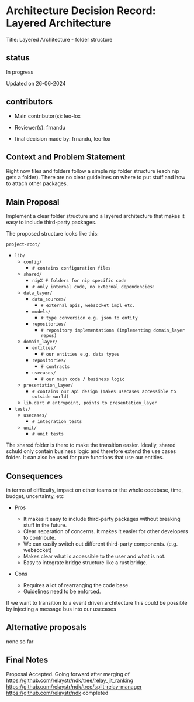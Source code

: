# Architecture Decision Record: Layered Architecture

Title: Layered Architecture - folder structure

## status

In progress

Updated on 26-06-2024

## contributors

- Main contributor(s): leo-lox

- Reviewer(s): frnandu

- final decision made by: frnandu, leo-lox

## Context and Problem Statement

Right now files and folders follow a simple nip folder structure (each nip gets a folder). There are no clear guidelines on where to put stuff and how to attach other packages.

## Main Proposal

Implement a clear folder structure and a layered architecture that makes it easy to include third-party packages.

The proposed structure looks like this:

`project-root/`

- `lib/`
  - `config/`
    - `# contains configuration files`
  - `shared/`
    - `nipX # folders for nip specific code`
    - `# only internal code, no external dependencies!`
  - `data_layer/`
    - `data_sources/`
      - `# external apis, websocket impl etc.`
    - `models/`
      - `# type conversion e.g. json to entity`
    - `repositories/`
      - `# repository implementations (implementing domain_layer repos)`
  - `domain_layer/`
    - `entities/`
      - `# our entities e.g. data types`
    - `repositories/`
      - `# contracts`
    - `usecases/`
      - `# our main code / business logic`
  - `presentation_layer/`
    - `# contains our api design (makes usecases accessible to outside world)`
  - `lib.dart # entrypoint, points to presentation_layer`
- `tests/`
  - `usecases/`
    - `# integration_tests`
  - `unit/`
    - `# unit tests`

The shared folder is there to make the transition easier. Ideally, shared schuld only contain business logic and therefore extend the use cases folder. It can also be used for pure functions that use our entities.

## Consequences

in terms of difficulty, impact on other teams or the whole codebase, time, budget, uncertainty, etc

- Pros
  - It makes it easy to include third-party packages without breaking stuff in the future.
  - Clear separation of concerns. It makes it easier for other developers to contribute.
  - We can easily switch out different third-party components. (e.g. websocket)
  - Makes clear what is accessible to the user and what is not.
  - Easy to integrate bridge structure like a rust bridge.

- Cons
  - Requires a lot of rearranging the code base.
  - Guidelines need to be enforced.

If we want to transition to a event driven architecture this could be possible by injecting a message bus into our usecases

## Alternative proposals

none so far

## Final Notes

Proposal Accepted.
Going forward after merging of 
https://github.com/relaystr/ndk/tree/relay_jit_ranking
https://github.com/relaystr/ndk/tree/split-relay-manager
https://github.com/relaystr/ndk
completed 
